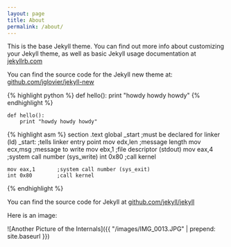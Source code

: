 ```yaml
---
layout: page
title: About
permalink: /about/
---
```


This is the base Jekyll theme. You can find out more info about customizing your Jekyll theme, as well as basic Jekyll usage documentation at [jekyllrb.com](http://jekyllrb.com/)

You can find the source code for the Jekyll new theme at: [github.com/jglovier/jekyll-new](https://github.com/jglovier/jekyll-new)


{% highlight python %}
def hello():
    print "howdy howdy howdy"
{% endhighlight %}


    def hello():
        print "howdy howdy howdy"

{% highlight asm %}
section	.text
    global _start   ;must be declared for linker (ld)
    _start:	            ;tells linker entry point
    mov	edx,len     ;message length
    mov	ecx,msg     ;message to write
    mov	ebx,1       ;file descriptor (stdout)
    mov	eax,4       ;system call number (sys_write)
    int	0x80        ;call kernel

    mov	eax,1       ;system call number (sys_exit)
    int	0x80        ;call kernel
{% endhighlight %}



You can find the source code for Jekyll at [github.com/jekyll/jekyll](https://github.com/jekyll/jekyll)

Here is an image:

![Another Picture of the Internals]({{ "/images/IMG_0013.JPG" | prepend: site.baseurl }})
